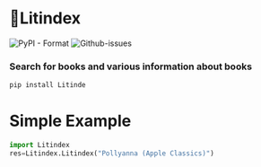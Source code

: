 # 📘Litindex
![PyPI - Format](https://img.shields.io/pypi/format/Litindex?style=for-the-badge)
![Github-issues](https://img.shields.io/github/issues/cjenf/Litindex.svg?style=for-the-badge)

### Search for books and various information about books
```py
pip install Litinde
```
# Simple Example
```py
import Litindex
res=Litindex.Litindex("Pollyanna (Apple Classics)")
```
